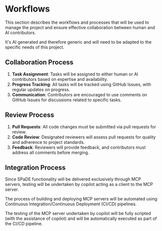 # Workflows

This section describes the workflows and processes that will be used to manage the project and ensure effective collaboration between human and AI contributors.

It's AI generated and therefore generic and will need to be adapted to the specific needs of this project.

## Collaboration Process

1. **Task Assignment**: Tasks will be assigned to either human or AI contributors based on expertise and availability.
2. **Progress Tracking**: All tasks will be tracked using GitHub Issues, with regular updates on progress.
3. **Communication**: Contributors are encouraged to use comments on GitHub Issues for discussions related to specific tasks.

## Review Process

1. **Pull Requests**: All code changes must be submitted via pull requests for review.
2. **Code Review**: Designated reviewers will assess pull requests for quality and adherence to project standards.
3. **Feedback**: Reviewers will provide feedback, and contributors must address all comments before merging.

## Integration Process

Since SPaDE functionality will be delivered exclusively through MCP servers, testing will be undertaken by copilot acting as a client to the MCP server.

The process of building and deploying MCP servers will be automated using Continuous Integration/Continuous Deployment (CI/CD) pipelines.

The testing of the MCP server undertaken by copilot will be fully scripted (with the assistance of copilot) and will be automatically executed as part of the CI/CD pipeline.
